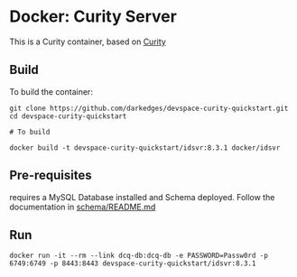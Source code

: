 # Docker: Curity Server

This is a Curity container, based on [Curity](https://www.curity.io/)

## Build

To build the container:

```console
git clone https://github.com/darkedges/devspace-curity-quickstart.git
cd devspace-curity-quickstart

# To build

docker build -t devspace-curity-quickstart/idsvr:8.3.1 docker/idsvr
```

## Pre-requisites

requires a MySQL Database installed and Schema deployed. Follow the documentation in [schema/README.md](../schema/README.md)

## Run

```console
docker run -it --rm --link dcq-db:dcq-db -e PASSWORD=Passw0rd -p 6749:6749 -p 8443:8443 devspace-curity-quickstart/idsvr:8.3.1
```
